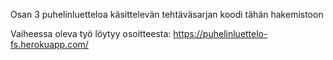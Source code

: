 Osan 3 puhelinluetteloa käsittelevän tehtäväsarjan koodi tähän hakemistoon

Vaiheessa oleva työ löytyy osoitteesta: https://puhelinluettelo-fs.herokuapp.com/